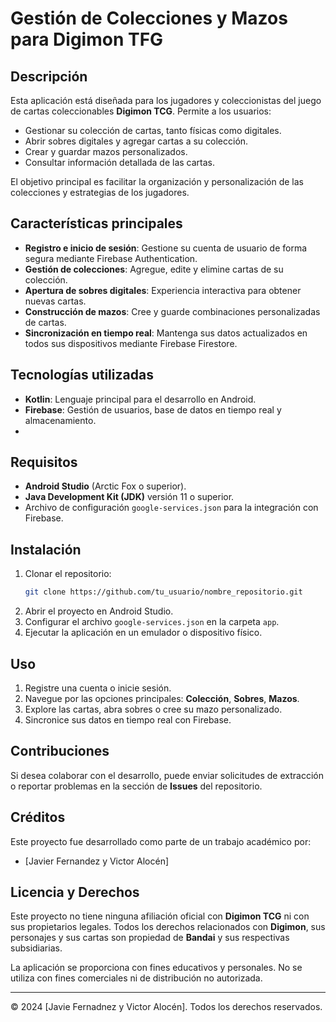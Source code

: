 # Gestión de Colecciones y Mazos para Digimon TFG

## Descripción
Esta aplicación está diseñada para los jugadores y coleccionistas del juego de cartas coleccionables **Digimon TCG**. Permite a los usuarios:
- Gestionar su colección de cartas, tanto físicas como digitales.
- Abrir sobres digitales y agregar cartas a su colección.
- Crear y guardar mazos personalizados.
- Consultar información detallada de las cartas.

El objetivo principal es facilitar la organización y personalización de las colecciones y estrategias de los jugadores.

## Características principales
- **Registro e inicio de sesión**: Gestione su cuenta de usuario de forma segura mediante Firebase Authentication.
- **Gestión de colecciones**: Agregue, edite y elimine cartas de su colección.
- **Apertura de sobres digitales**: Experiencia interactiva para obtener nuevas cartas.
- **Construcción de mazos**: Cree y guarde combinaciones personalizadas de cartas.
- **Sincronización en tiempo real**: Mantenga sus datos actualizados en todos sus dispositivos mediante Firebase Firestore.

## Tecnologías utilizadas
- **Kotlin**: Lenguaje principal para el desarrollo en Android.
- **Firebase**: Gestión de usuarios, base de datos en tiempo real y almacenamiento.
- 
## Requisitos
- **Android Studio** (Arctic Fox o superior).
- **Java Development Kit (JDK)** versión 11 o superior.
- Archivo de configuración `google-services.json` para la integración con Firebase.

## Instalación
1. Clonar el repositorio:
   ```bash
   git clone https://github.com/tu_usuario/nombre_repositorio.git
   ```
2. Abrir el proyecto en Android Studio.
3. Configurar el archivo `google-services.json` en la carpeta `app`.
4. Ejecutar la aplicación en un emulador o dispositivo físico.

## Uso
1. Registre una cuenta o inicie sesión.
2. Navegue por las opciones principales: **Colección**, **Sobres**, **Mazos**.
3. Explore las cartas, abra sobres o cree su mazo personalizado.
4. Sincronice sus datos en tiempo real con Firebase.

## Contribuciones
Si desea colaborar con el desarrollo, puede enviar solicitudes de extracción o reportar problemas en la sección de **Issues** del repositorio.

## Créditos
Este proyecto fue desarrollado como parte de un trabajo académico por:
- [Javier Fernandez y Victor Alocén]

## Licencia y Derechos
Este proyecto no tiene ninguna afiliación oficial con **Digimon TCG** ni con sus propietarios legales. Todos los derechos relacionados con **Digimon**, sus personajes y sus cartas son propiedad de **Bandai** y sus respectivas subsidiarias.

La aplicación se proporciona con fines educativos y personales. No se utiliza con fines comerciales ni de distribución no autorizada.

---
© 2024 [Javie Fernadnez y Victor Alocén]. Todos los derechos reservados.

